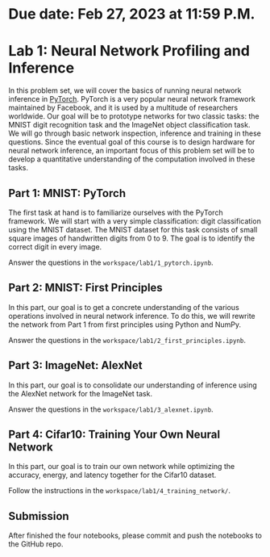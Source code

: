 # Due date: Feb 27, 2023 at 11:59 P.M.

# Lab 1: Neural Network Profiling and Inference

In this problem set, we will cover the basics of running neural network inference
in [PyTorch](https://pytorch.org/). PyTorch is a very popular
neural network framework maintained by Facebook, and it is used by a multitude of
researchers worldwide. Our goal will be to prototype networks for two classic
tasks: the MNIST digit recognition task and the ImageNet object classification
task. We will go through basic network inspection, inference and training in
these questions. Since the eventual goal of this course is to design hardware
for neural network inference, an important focus of this problem set will be to
develop a quantitative understanding of the computation involved in these tasks.

## Part 1: MNIST: PyTorch

The first task at hand is to familiarize ourselves with the PyTorch
framework. We will start with a very simple classification: digit classification
using the MNIST dataset. The MNIST dataset for this task consists of small
square images of handwritten digits from 0 to 9. The goal is to identify the
correct digit in every image. 

Answer the questions in the `workspace/lab1/1_pytorch.ipynb`.

## Part 2: MNIST: First Principles

In this part, our goal is to get a concrete understanding of the various
operations involved in neural network inference. To do this, we will rewrite the
network from Part 1 from first principles using Python and NumPy.

Answer the questions in the `workspace/lab1/2_first_principles.ipynb`.

## Part 3: ImageNet: AlexNet

In this part, our goal is to consolidate our understanding of inference using 
the AlexNet network for the ImageNet task.

Answer the questions in the `workspace/lab1/3_alexnet.ipynb`.

## Part 4: Cifar10: Training Your Own Neural Network

In this part, our goal is to train our own network while optimizing the accuracy, 
energy, and latency together for the Cifar10 dataset.

Follow the instructions in the `workspace/lab1/4_training_network/`.

## Submission
After finished the four notebooks, please commit and push the notebooks to the GitHub repo.

